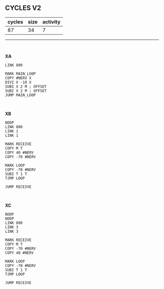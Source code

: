 ## CYCLES V2

| cycles | size | activity |
| ------ | ---- | -------- |
| 87 | 34 | 7 |
<hr>
<br>

**XA**

```
LINK 800

MARK MAIN_LOOP
COPY #NERV X
DIVI X -10 X
SUBI X 2 M ; OFFSET
SUBI X 2 M ; OFFSET
JUMP MAIN_LOOP

```

<br>

**XB**

```
NOOP
LINK 800
LINK 1
LINK 1

MARK RECEIVE
COPY M T
COPY 40 #NERV
COPY -70 #NERV

MARK LOOP
COPY -70 #NERV
SUBI T 1 T
TJMP LOOP

JUMP RECEIVE
```

<br>

**XC**

```
NOOP
NOOP
LINK 800
LINK 3
LINK 3

MARK RECEIVE
COPY M T
COPY -70 #NERV
COPY 40 #NERV

MARK LOOP
COPY -70 #NERV
SUBI T 1 T
TJMP LOOP

JUMP RECEIVE
```
